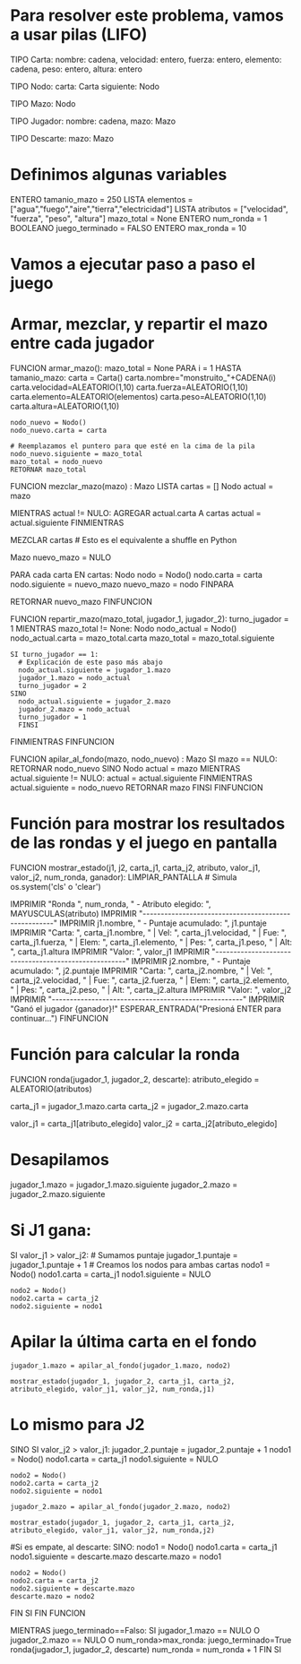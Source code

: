# Para resolver este problema, vamos a usar pilas (LIFO)
TIPO Carta:
  nombre: cadena,
  velocidad: entero,
  fuerza: entero,
  elemento: cadena,
  peso: entero,
  altura: entero

TIPO Nodo:
  carta: Carta
  siguiente: Nodo

TIPO Mazo: Nodo

TIPO Jugador:
  nombre: cadena,
  mazo: Mazo

TIPO Descarte:
  mazo: Mazo

# Definimos algunas variables

ENTERO tamanio_mazo = 250
LISTA elementos = ["agua","fuego","aire","tierra","electricidad"]
LISTA atributos = ["velocidad", "fuerza", "peso", "altura"]
mazo_total = None
ENTERO num_ronda = 1 
BOOLEANO juego_terminado = FALSO
ENTERO max_ronda = 10

# Vamos a ejecutar paso a paso el juego

# Armar, mezclar, y repartir el mazo entre cada jugador
FUNCION armar_mazo():
  mazo_total = None
  PARA i = 1 HASTA tamanio_mazo:
    carta = Carta()
    carta.nombre="monstruito_"+CADENA(i)
    carta.velocidad=ALEATORIO(1,10)
    carta.fuerza=ALEATORIO(1,10)
    carta.elemento=ALEATORIO(elementos)
    carta.peso=ALEATORIO(1,10)
    carta.altura=ALEATORIO(1,10)

    nodo_nuevo = Nodo()
    nodo_nuevo.carta = carta

    # Reemplazamos el puntero para que esté en la cima de la pila
    nodo_nuevo.siguiente = mazo_total
    mazo_total = nodo_nuevo
    RETORNAR mazo_total

FUNCION mezclar_mazo(mazo) : Mazo
  LISTA cartas = []
  Nodo actual = mazo

  MIENTRAS actual != NULO:
    AGREGAR actual.carta A cartas
    actual = actual.siguiente
  FINMIENTRAS

  MEZCLAR cartas  # Esto es el equivalente a shuffle en Python

  Mazo nuevo_mazo = NULO

  PARA cada carta EN cartas:
    Nodo nodo = Nodo()
    nodo.carta = carta
    nodo.siguiente = nuevo_mazo
    nuevo_mazo = nodo
  FINPARA

  RETORNAR nuevo_mazo
FINFUNCION

FUNCION repartir_mazo(mazo_total, jugador_1, jugador_2):
  turno_jugador = 1
  MIENTRAS mazo_total != None:
    Nodo nodo_actual = Nodo()
    nodo_actual.carta = mazo_total.carta
    mazo_total = mazo_total.siguiente

    SI turno_jugador == 1:
      # Explicación de este paso más abajo
      nodo_actual.siguiente = jugador_1.mazo
      jugador_1.mazo = nodo_actual
      turno_jugador = 2
    SINO
      nodo_actual.siguiente = jugador_2.mazo
      jugador_2.mazo = nodo_actual
      turno_jugador = 1
      FINSI
  FINMIENTRAS
FINFUNCION

FUNCION apilar_al_fondo(mazo, nodo_nuevo) : Mazo
  SI mazo == NULO:
    RETORNAR nodo_nuevo
  SINO
    Nodo actual = mazo
    MIENTRAS actual.siguiente != NULO:
      actual = actual.siguiente
    FINMIENTRAS
    actual.siguiente = nodo_nuevo
    RETORNAR mazo
  FINSI
FINFUNCION

# Función para mostrar los resultados de las rondas y el juego en pantalla

FUNCION mostrar_estado(j1, j2, carta_j1, carta_j2, atributo, valor_j1, valor_j2, num_ronda, ganador):
  LIMPIAR_PANTALLA  # Simula os.system('cls' o 'clear')

  IMPRIMIR "Ronda ", num_ronda, " - Atributo elegido: ", MAYUSCULAS(atributo)
  IMPRIMIR "-----------------------------------------------------"
  IMPRIMIR j1.nombre, " - Puntaje acumulado: ", j1.puntaje
  IMPRIMIR "Carta: ", carta_j1.nombre, " | Vel: ", carta_j1.velocidad, " | Fue: ", carta_j1.fuerza, " | Elem: ", carta_j1.elemento, " | Pes: ", carta_j1.peso, " | Alt: ", carta_j1.altura
  IMPRIMIR "Valor: ", valor_j1
  IMPRIMIR "-----------------------------------------------------"
  IMPRIMIR j2.nombre, " - Puntaje acumulado: ", j2.puntaje
  IMPRIMIR "Carta: ", carta_j2.nombre, " | Vel: ", carta_j2.velocidad, " | Fue: ", carta_j2.fuerza, " | Elem: ", carta_j2.elemento, " | Pes: ", carta_j2.peso, " | Alt: ", carta_j2.altura
  IMPRIMIR "Valor: ", valor_j2
  IMPRIMIR "-----------------------------------------------------"
  IMPRIMIR "Ganó el jugador {ganador}!"
  ESPERAR_ENTRADA("Presioná ENTER para continuar...")
FINFUNCION

# Función para calcular la ronda
FUNCION ronda(jugador_1, jugador_2, descarte):
  atributo_elegido = ALEATORIO(atributos)

  carta_j1 = jugador_1.mazo.carta
  carta_j2 = jugador_2.mazo.carta

  valor_j1 = carta_j1[atributo_elegido]
  valor_j2 = carta_j2[atributo_elegido]

  # Desapilamos

  jugador_1.mazo = jugador_1.mazo.siguiente
  jugador_2.mazo = jugador_2.mazo.siguiente

  # Si J1 gana:
  SI valor_j1 > valor_j2:
    # Sumamos puntaje
    jugador_1.puntaje = jugador_1.puntaje + 1
    # Creamos los nodos para ambas cartas
    nodo1 = Nodo()
    nodo1.carta = carta_j1
    nodo1.siguiente = NULO

    nodo2 = Nodo()
    nodo2.carta = carta_j2
    nodo2.siguiente = nodo1

  # Apilar la última carta en el fondo
    jugador_1.mazo = apilar_al_fondo(jugador_1.mazo, nodo2)

    mostrar_estado(jugador_1, jugador_2, carta_j1, carta_j2, atributo_elegido, valor_j1, valor_j2, num_ronda,j1)

  # Lo mismo para J2
  SINO SI valor_j2 > valor_j1:
    jugador_2.puntaje = jugador_2.puntaje + 1
    nodo1 = Nodo()
    nodo1.carta = carta_j1
    nodo1.siguiente = NULO

    nodo2 = Nodo()
    nodo2.carta = carta_j2
    nodo2.siguiente = nodo1

    jugador_2.mazo = apilar_al_fondo(jugador_2.mazo, nodo2)

    mostrar_estado(jugador_1, jugador_2, carta_j1, carta_j2, atributo_elegido, valor_j1, valor_j2, num_ronda,j2)

  #Si es empate, al descarte:
  SINO:
    nodo1 = Nodo()
    nodo1.carta = carta_j1
    nodo1.siguiente = descarte.mazo
    descarte.mazo = nodo1

    nodo2 = Nodo()
    nodo2.carta = carta_j2
    nodo2.siguiente = descarte.mazo
    descarte.mazo = nodo2
  FIN SI
FIN FUNCION

MIENTRAS juego_terminado==Falso:
  SI jugador_1.mazo == NULO O jugador_2.mazo == NULO O num_ronda>max_ronda:
    juego_terminado=True
  ronda(jugador_1, jugador_2, descarte)
  num_ronda = num_ronda + 1
  FIN SI
